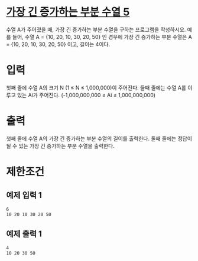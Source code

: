 # [가장 긴 증가하는 부분 수열 5](https://www.acmicpc.net/problem/14003)

수열 A가 주어졌을 때, 가장 긴 증가하는 부분 수열을 구하는 프로그램을 작성하시오.
예를 들어, 수열 A = {10, 20, 10, 30, 20, 50} 인 경우에 가장 긴 증가하는 부분 수열은 A = {10, 20, 10, 30, 20, 50} 이고, 길이는 4이다.

# 입력


첫째 줄에 수열 A의 크기 N (1 ≤ N ≤ 1,000,000)이 주어진다.
둘째 줄에는 수열 A를 이루고 있는 Ai가 주어진다. (-1,000,000,000 ≤ Ai ≤ 1,000,000,000)

# 출력


첫째 줄에 수열 A의 가장 긴 증가하는 부분 수열의 길이를 출력한다.
둘째 줄에는 정답이 될 수 있는 가장 긴 증가하는 부분 수열을 출력한다.

# 제한조건



## 예제 입력 1

```
6
10 20 10 30 20 50
```

## 예제 출력 1

```
4
10 20 30 50
```

